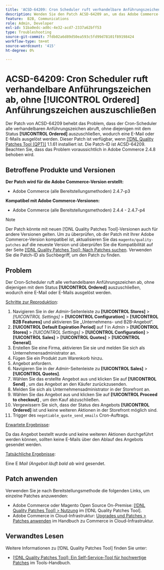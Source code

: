 ```yaml
---
title: 'ACSD-64209: Cron Scheduler ruft verhandelbare Anführungszeichen ab, ohne [!UICONTROL Ordered] Anführungszeichen auszuschließen'
description: Wenden Sie den Patch ACSD-64209 an, um das Adobe Commerce-Problem zu beheben, bei dem der Cron-Scheduler alle verhandelbaren Anführungszeichen abruft, ohne diejenigen mit dem Status [!UICONTROL Ordered] auszuschließen, wodurch eine E-Mail oder E-Mails ausgelöst werden.
feature:  B2B, Communications
role: Admin, Developer
exl-id: 51ba0edc-ad0c-4e32-acd7-2337a62bff53
type: Troubleshooting
source-git-commit: 7fdb02a6d89d50ea593c5fd99d78101f89198424
workflow-type: tm+mt
source-wordcount: '415'
ht-degree: 0%

---
```


# ACSD-64209: Cron Scheduler ruft verhandelbare Anführungszeichen ab, ohne [!UICONTROL Ordered] Anführungszeichen auszuschließen

Der Patch von ACSD-64209 behebt das Problem, dass der Cron-Scheduler alle verhandelbaren Anführungszeichen abruft, ohne diejenigen mit dem Status **[!UICONTROL Ordered]** auszuschließen, wodurch eine E-Mail oder E-Mails ausgelöst werden. Dieser Patch ist verfügbar, wenn [[!DNL Quality Patches Tool (QPT)]](/help/tools/quality-patches-tool/quality-patches-tool-to-self-serve-quality-patches.md) 1.1.61 installiert ist. Die Patch-ID ist ACSD-64209. Beachten Sie, dass das Problem voraussichtlich in Adobe Commerce 2.4.8 behoben wird.

## Betroffene Produkte und Versionen

**Der Patch wird für die Adobe Commerce-Version erstellt:**

* Adobe Commerce (alle Bereitstellungsmethoden) 2.4.7-p3

**Kompatibel mit Adobe Commerce-Versionen:**

* Adobe Commerce (alle Bereitstellungsmethoden) 2.4.4 - 2.4.7-p4

>[!NOTE]
>
>Der Patch könnte mit neuen [!DNL Quality Patches Tool]-Versionen auch für andere Versionen gelten. Um zu überprüfen, ob der Patch mit Ihrer Adobe Commerce-Version kompatibel ist, aktualisieren Sie das `magento/quality-patches` auf die neueste Version und überprüfen Sie die Kompatibilität auf der Seite [[!DNL Quality Patches Tool]: Nach Patches suchen](https://experienceleague.adobe.com/tools/commerce-quality-patches/index.html). Verwenden Sie die Patch-ID als Suchbegriff, um den Patch zu finden.

## Problem

Der Cron-Scheduler ruft alle verhandelbaren Anführungszeichen ab, ohne diejenigen mit dem Status **[!UICONTROL Ordered]** auszuschließen, wodurch eine E-Mail oder E-Mails ausgelöst werden.

<u>Schritte zur Reproduktion</u>:


1. Navigieren Sie in der *Admin*-Seitenleiste zu **[!UICONTROL Stores]** > *[!UICONTROL Settings]* > **[!UICONTROL Configuration]** > **[!UICONTROL B2B Features]** und aktivieren Sie „Unternehmens- und B2B-Angebot“.
1. **[!UICONTROL Default Expiration Period]** auf *1* in *Admin* > **[!UICONTROL Stores]** > *[!UICONTROL Settings]* > **[!UICONTROL Configuration]** > **[!UICONTROL Sales]** > **[!UICONTROL Quotes]** > **[!UICONTROL General]**.
1. Erstellen Sie eine Firma, aktivieren Sie sie und melden Sie sich als Unternehmensadministrator an.
1. Fügen Sie ein Produkt zum Warenkorb hinzu.
1. Angebot anfordern.
1. Navigieren Sie in der *Admin*-Seitenleiste zu **[!UICONTROL Sales]** > **[!UICONTROL Quotes]**.
1. Wählen Sie das erstellte Angebot aus und klicken Sie auf **[!UICONTROL Send]** , um das Angebot an den Käufer zurückzusenden.
1. Melden Sie sich als Unternehmensadministrator in der Storefront an.
1. Wählen Sie das Angebot aus und klicken Sie auf **[!UICONTROL Proceed to checkout]** , um den Kauf abzuschließen.
1. Vergewissern Sie sich, dass der Status des Angebots **[!UICONTROL Ordered]** ist und keine weiteren Aktionen in der Storefront möglich sind.
1. Trigger des `negotiable_quote_send_emails` Cron-Auftrags.


<u>Erwartete Ergebnisse</u>:

Da das Angebot bestellt wurde und keine weiteren Aktionen durchgeführt werden können, sollten keine E-Mails über den Ablauf des Angebots gesendet werden.

<u>Tatsächliche Ergebnisse</u>:

Eine E *Mail (Angebot läuft bald ab* wird gesendet.

## Patch anwenden

Verwenden Sie je nach Bereitstellungsmethode die folgenden Links, um einzelne Patches anzuwenden:

* Adobe Commerce oder Magento Open Source On-Premise: [[!DNL Quality Patches Tool] > Nutzung](/help/tools/quality-patches-tool/usage.md) im [!DNL Quality Patches Tool].
* Adobe Commerce in Cloud-Infrastruktur: [Upgrades und Patches > Patches anwenden](https://experienceleague.adobe.com/docs/commerce-cloud-service/user-guide/develop/upgrade/apply-patches.html) im Handbuch zu Commerce in Cloud-Infrastruktur.

## Verwandtes Lesen

Weitere Informationen zu [!DNL Quality Patches Tool] finden Sie unter:

* [[!DNL Quality Patches Tool]: Ein Self-Service-Tool für hochwertige Patches](/help/tools/quality-patches-tool/quality-patches-tool-to-self-serve-quality-patches.md) im Tools-Handbuch.
